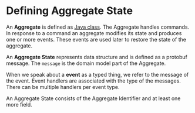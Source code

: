 # Defining Aggregate State

An **Aggregate** is defined as [Java class](../java/aggregate.md). The Aggregate handles commands. In response to a command an aggregate modifies its state and produces one or more events. These events are used later to restore the state of the aggregate.

An **Aggregate State** represents data structure and is defined as a protobuf message. The `message` is the domain model part of the Aggregate.

When we speak about a **event** as a typed thing, we refer to the message of the event.
Event handlers are associated with the type of the messages. There can be multiple handlers
per event type.

An Aggregate State consists of the Aggregate Identifier and  at least one more field.
